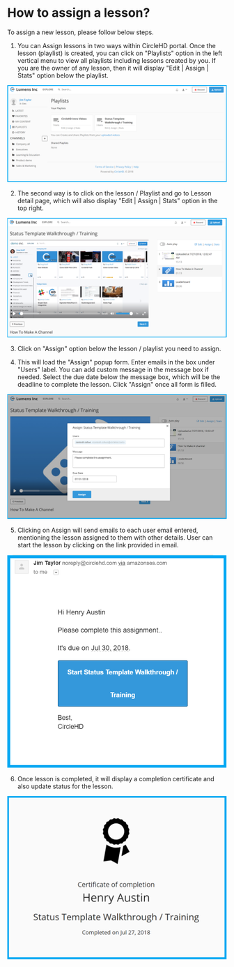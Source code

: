 # How to assign a lesson?

To assign a new lesson, please follow below steps.

1. You can Assign lessons in two ways within CircleHD portal. Once the lesson \(playlist\) is created, you can click on "Playlists" option in the left vertical menu to view all playlists including lessons created by you. If you are the owner of any lesson, then it will display "Edit \| Assign \| Stats" option below the playlist.

![](../.gitbook/assets/playlists-view%20%282%29.png)

2. The second way is to click on the lesson / Playlist and go to Lesson detail page, which will also display "Edit \| Assign \| Stats" option in the top right. 

![](../.gitbook/assets/lessons-view.png)

3. Click on "Assign" option below the lesson / playlist you need to assign. 

4. This will load the "Assign" popup form. Enter emails in the box under "Users" label. You can add custom message in the message box if needed. Select the due date below the message box, which will be the deadline to complete the lesson. Click "Assign" once all form is filled.

![](../.gitbook/assets/assign-lesson.png)

5. Clicking on Assign will send emails to each user email entered, mentioning the lesson assigned to them with other details. User can start the lesson by clicking on the link provided in email.

![](../.gitbook/assets/lesson-email.png)

6. Once lesson is completed, it will display a completion certificate and also update status for the lesson.

![](../.gitbook/assets/lesson-completion-certificate.png)

